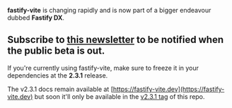 **fastify-vite** is changing rapidly and is now part of a bigger endeavour dubbed **Fastify DX**. 

## Subscribe to [this newsletter](https://www.getrevue.co/profile/fastify-dx) to be notified when the public beta is out.

If you're currently using fastify-vite, make sure to freeze it in your dependencies at the **2.3.1** release.

The v2.3.1 docs remain available at [https://fastify-vite.dev](https://fastify-vite.dev) but soon it'll only be available in the [v2.3.1 tag](https://github.com/fastify/fastify-vite/releases/tag/v2.3.1) of this repo.
